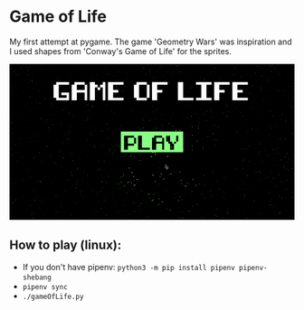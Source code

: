 # Game of Life
My first attempt at pygame. The game 'Geometry Wars' was inspiration and I used shapes from 'Conway's Game of Life' for the sprites.

![](images/game_of_life.gif)

## How to play (linux):
* If you don't have pipenv: `python3 -m pip install pipenv pipenv-shebang`
* `pipenv sync`
* `./gameOfLife.py`
